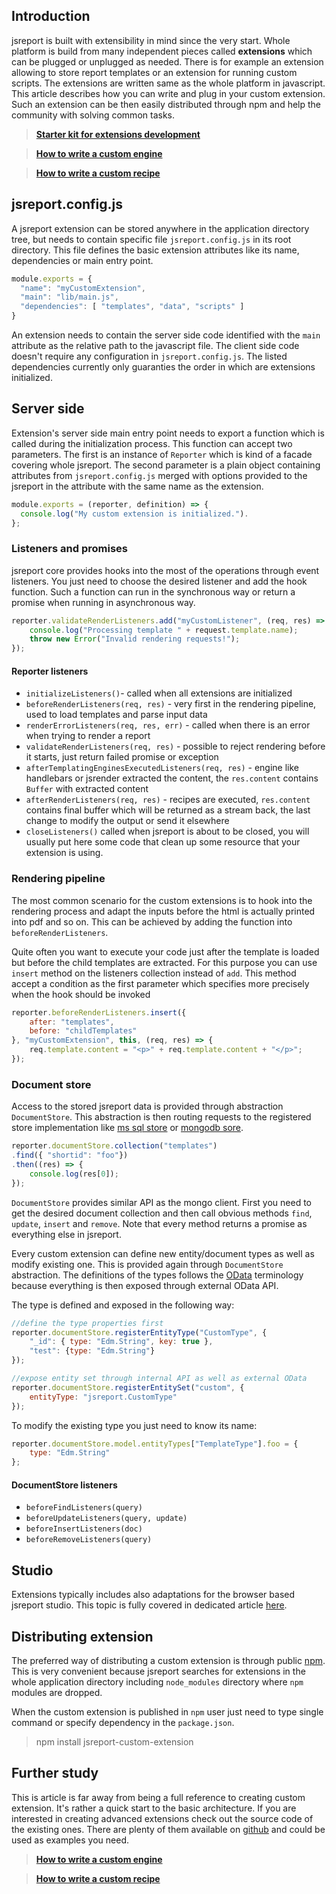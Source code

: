 ## Introduction
jsreport is built with extensibility in mind since the very start. Whole platform is build from many independent pieces called **extensions** which can be plugged or unplugged as needed. There is for example an extension allowing to store report templates or an extension for running custom scripts. The extensions are written same as the whole platform in javascript. This article describes how you can write and plug in your custom extension. Such an extension can be then easily distributed through npm and help the community with solving common tasks.

> **[Starter kit for extensions development](https://github.com/jsreport/jsreport-extension-starter-kit)**

> **[How to write a custom engine](/learn/custom-engine)**

> **[How to write a custom recipe](/learn/custom-recipe)**

## jsreport.config.js
A jsreport extension can be stored anywhere in the application directory tree, but needs to contain specific file `jsreport.config.js` in its root directory. This file defines the basic extension attributes like its name, dependencies or main entry point.

```js
module.exports = {
  "name": "myCustomExtension",
  "main": "lib/main.js",
  "dependencies": [ "templates", "data", "scripts" ]
}
```

An extension needs to contain the server side code identified with the `main` attribute as the relative path to the javascript file. The client side code doesn't require any configuration in `jsreport.config.js`. The listed dependencies  currently only guaranties the order in which are extensions initialized.

## Server side

Extension's server side main entry point needs to export a function which is called during the initialization process. This function can accept two parameters. The first is an instance of `Reporter` which is kind of a facade covering whole jsreport. The second parameter is a plain object containing attributes from `jsreport.config.js` merged with options provided to the jsreport in the attribute with the same name as the extension.  

```js
module.exports = (reporter, definition) => {
  console.log("My custom extension is initialized.").
};
```

### Listeners and promises

jsreport core provides hooks into the most of the operations through event listeners. You just need to choose the desired listener and add the hook function. Such a function can run in the synchronous way or return a promise when running in asynchronous way.

```js
reporter.validateRenderListeners.add("myCustomListener", (req, res) => {
 	console.log("Processing template " + request.template.name);
 	throw new Error("Invalid rendering requests!");
});
```

#### Reporter listeners
- `initializeListeners()`- called when all extensions are initialized
- `beforeRenderListeners(req, res)` - very first in the rendering pipeline, used to load templates and parse input data
- `renderErrorListeners(req, res, err)` - called when there is an error when trying to render a report
- `validateRenderListeners(req, res)` - possible to reject rendering before it starts, just return failed promise or exception
- `afterTemplatingEnginesExecutedListeners(req, res)` - engine like handlebars or jsrender extracted the content, the `res.content` contains `Buffer` with extracted content
- `afterRenderListeners(req, res)` - recipes are executed, `res.content` contains final buffer which will be returned as a stream back, the last change to modify the output or send it elsewhere
- `closeListeners()` called when jsreport is about to be closed, you will usually put here some code that clean up some resource that your extension is using.

### Rendering pipeline
The most common scenario for  the custom extensions is to hook into the rendering process and adapt the inputs before the html is actually printed into pdf and so on.  This can be achieved by adding the function into `beforeRenderListeners`.

Quite often you want to execute your code just after the template is loaded but before the child templates are extracted. For this purpose you can use `insert` method on the listeners collection instead of `add`.  This method accept a condition as the first parameter which specifies more precisely when the hook should be invoked

```js
reporter.beforeRenderListeners.insert({
	after: "templates",
	before: "childTemplates"
}, "myCustomExtension", this, (req, res) => {
	req.template.content = "<p>" + req.template.content + "</p>";
});
```

### Document store
Access to the stored jsreport data is provided through abstraction `DocumentStore`. This abstraction is then routing requests to the registered store implementation like [ms sql store](https://github.com/jsreport/jsreport-mssql-store) or [mongodb sore](https://github.com/jsreport/jsreport-mongodb-store).

```js
reporter.documentStore.collection("templates")
.find({ "shortid": "foo"})
.then((res) => {
	console.log(res[0]);
});
```

`DocumentStore` provides similar API as the mongo client. First you need to get the desired document collection and then  call obvious methods `find`, `update`, `insert` and `remove`. Note that every method returns a promise as everything else in jsreport.

Every custom extension can define new entity/document types as well as modify existing one. This is provided again through `DocumentStore` abstraction. The definitions of the types follows the [OData](http://www.odata.org/) terminology because everything is then exposed through external OData API.

The type is defined and exposed in the following way:
```js
//define the type properties first
reporter.documentStore.registerEntityType("CustomType", {
	"_id": { type: "Edm.String", key: true },
	"test": {type: "Edm.String"}   
});

//expose entity set through internal API as well as external OData
reporter.documentStore.registerEntitySet("custom", {
	entityType: "jsreport.CustomType"
});
```

To modify the existing type you just need to know its name:
```js
reporter.documentStore.model.entityTypes["TemplateType"].foo = {
	type: "Edm.String"
};
```

#### DocumentStore listeners
- `beforeFindListeners(query)`
- `beforeUpdateListeners(query, update)`
- `beforeInsertListeners(doc)`
- `beforeRemoveListeners(query)`

## Studio

Extensions typically includes also adaptations for the browser based jsreport studio. This topic is fully covered in dedicated article [here](https://jsreport.net/learn/extending-studio).

## Distributing extension
The preferred way of distributing a custom extension is through public [npm](https://www.npmjs.com/). This is very convenient because jsreport searches for extensions in the whole application directory including `node_modules` directory where `npm` modules are dropped.

When the custom extension is published in `npm` user just need to type single command or specify dependency in the `package.json`.

>npm install jsreport-custom-extension

## Further study
This is article is far away from being a full reference to creating custom extension. It's rather a quick start to the basic architecture. If you are interested in creating advanced extensions check out the source code of the existing ones. There are plenty of them available on [github](https://github.com/jsreport/jsreport/tree/master/extension) and could be used as  examples you need.

> **[How to write a custom engine](/learn/custom-engine)**

> **[How to write a custom recipe](/learn/custom-recipe)**

